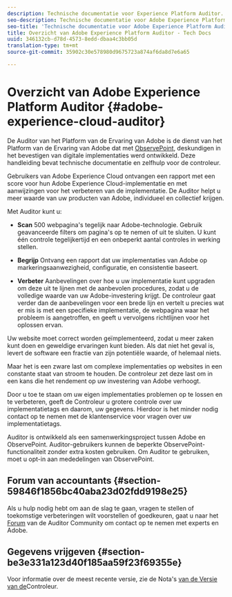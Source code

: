 ```yaml
---
description: Technische documentatie voor Experience Platform Auditor.
seo-description: Technische documentatie voor Adobe Experience Platform Auditor.
seo-title: 'Technische documentatie voor Adobe Experience Platform Auditor '
title: Overzicht van Adobe Experience Platform Auditor - Tech Docs
uuid: 346132cb-d78d-4573-8edd-dbaa4c3bb05d
translation-type: tm+mt
source-git-commit: 35902c30e578980d9675723a874af6da8d7e6a65

---
```



# Overzicht van Adobe Experience Platform Auditor {#adobe-experience-cloud-auditor}

De Auditor van het Platform van de Ervaring van Adobe is de dienst van het Platform van de Ervaring van Adobe dat met [ObservePoint](https://www.observepoint.com/), deskundigen in het bevestigen van digitale implementaties werd ontwikkeld. Deze handleiding bevat technische documentatie en zelfhulp voor de controleur.

Gebruikers van Adobe Experience Cloud ontvangen een rapport met een score voor hun Adobe Experience Cloud-implementatie en met aanwijzingen voor het verbeteren van de implementatie. De Auditor helpt u meer waarde van uw producten van Adobe, individueel en collectief krijgen.

Met Auditor kunt u:

* **Scan** 500 webpagina&#39;s tegelijk naar Adobe-technologie. Gebruik geavanceerde filters om pagina&#39;s op te nemen of uit te sluiten. U kunt één controle tegelijkertijd en een onbeperkt aantal controles in werking stellen.

* **Begrijp** Ontvang een rapport dat uw implementaties van Adobe op markeringsaanwezigheid, configuratie, en consistentie baseert.

* **Verbeter** Aanbevelingen over hoe u uw implementatie kunt upgraden om deze uit te lijnen met de aanbevolen procedures, zodat u de volledige waarde van uw Adobe-investering krijgt. De controleur gaat verder dan de aanbevelingen voor een brede lijn en vertelt u precies wat er mis is met een specifieke implementatie, de webpagina waar het probleem is aangetroffen, en geeft u vervolgens richtlijnen voor het oplossen ervan.

Uw website moet correct worden geïmplementeerd, zodat u meer zaken kunt doen en geweldige ervaringen kunt bieden. Als dat niet het geval is, levert de software een fractie van zijn potentiële waarde, of helemaal niets.

Maar het is een zware last om complexe implementaties op websites in een constante staat van stroom te houden. De controleur zet deze last om in een kans die het rendement op uw investering van Adobe verhoogt.

Door u toe te staan om uw eigen implementaties problemen op te lossen en te verbeteren, geeft de Controleur u grotere controle over uw implementatietags en daarom, uw gegevens. Hierdoor is het minder nodig contact op te nemen met de klantenservice voor vragen over uw implementatietags.

Auditor is ontwikkeld als een samenwerkingsproject tussen Adobe en ObservePoint. Auditor-gebruikers kunnen de beperkte ObservePoint-functionaliteit zonder extra kosten gebruiken. Om Auditor te gebruiken, moet u opt-in aan mededelingen van ObservePoint.

## Forum van accountants {#section-59846f1856bc40aba23d02fdd9198e25}

Als u hulp nodig hebt om aan de slag te gaan, vragen te stellen of toekomstige verbeteringen wilt voorstellen of goedkeuren, gaat u naar het [Forum](https://forums.adobe.com/community/experience-cloud/platform/core-services/activation-service/auditor) van de Auditor Community om contact op te nemen met experts en Adobe.

## Gegevens vrijgeven {#section-be3e331a123d40f185aa59f23f69355e}

Voor informatie over de meest recente versie, zie de Nota&#39;s [van de Versie van de](release-notes.md#topic-8fa9e41bc3a54240b1873cebe36b75b1)Controleur.
